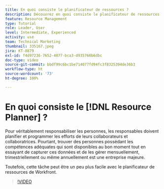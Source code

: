 ```yaml
---
title: En quoi consiste le planificateur de ressources ?
description: Découvrez en quoi consiste le planificateur de ressources.
feature: Resource Management
type: Tutorial
role: Leader, User
level: Intermediate, Experienced
activity: use
team: Technical Marketing
thumbnail: 335167.jpeg
jira: KT-8879
exl-id: f4d97236-7652-4877-bca3-d935760b6dbc
doc-type: video
source-git-commit: bbdf99c6bc1be714077fd94fc3f8325394de36b3
workflow-type: ht
source-wordcount: '73'
ht-degree: 100%

---
```


# En quoi consiste le [!DNL Resource Planner] ?

Pour véritablement responsabiliser les personnes, les responsables doivent planifier et programmer les efforts de leurs collaborateurs et collaboratrices. Pourtant, trouver des personnes possédant les compétences adéquates qui sont disponibles au bon moment tout en essayant de capturer ces données et de les gérer mensuellement, trimestriellement ou même annuellement est une entreprise majeure.

Toutefois, cette tâche peut être un peu plus facile avec le planificateur de ressources de Workfront.


>[!VIDEO](https://video.tv.adobe.com/v/335167/?quality=12&learn=on&enablevpops=1)
